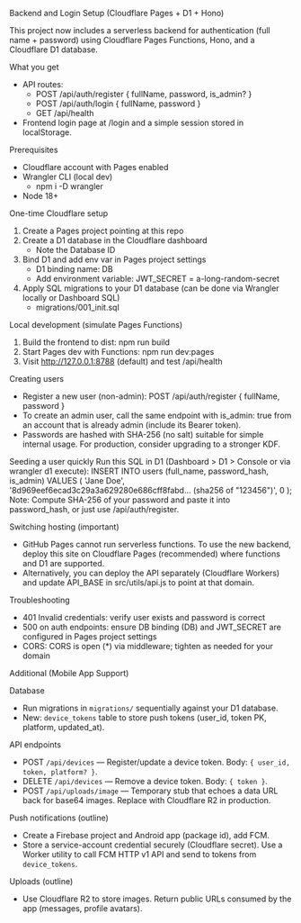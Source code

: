 Backend and Login Setup (Cloudflare Pages + D1 + Hono)

This project now includes a serverless backend for authentication (full name + password) using Cloudflare Pages Functions, Hono, and a Cloudflare D1 database.

What you get
- API routes:
  - POST /api/auth/register { fullName, password, is_admin? }
  - POST /api/auth/login { fullName, password }
  - GET  /api/health
- Frontend login page at /login and a simple session stored in localStorage.

Prerequisites
- Cloudflare account with Pages enabled
- Wrangler CLI (local dev)
  - npm i -D wrangler
- Node 18+

One-time Cloudflare setup
1) Create a Pages project pointing at this repo
2) Create a D1 database in the Cloudflare dashboard
   - Note the Database ID
3) Bind D1 and add env var in Pages project settings
   - D1 binding name: DB
   - Add environment variable: JWT_SECRET = a-long-random-secret
4) Apply SQL migrations to your D1 database (can be done via Wrangler locally or Dashboard SQL)
   - migrations/001_init.sql

Local development (simulate Pages Functions)
1) Build the frontend to dist:
   npm run build
2) Start Pages dev with Functions:
   npm run dev:pages
3) Visit http://127.0.0.1:8788 (default) and test /api/health

Creating users
- Register a new user (non-admin):
  POST /api/auth/register { fullName, password }
- To create an admin user, call the same endpoint with is_admin: true from an account that is already admin (include its Bearer token).
- Passwords are hashed with SHA-256 (no salt) suitable for simple internal usage. For production, consider upgrading to a stronger KDF.

Seeding a user quickly
Run this SQL in D1 (Dashboard > D1 > Console or via wrangler d1 execute):
  INSERT INTO users (full_name, password_hash, is_admin) VALUES (
    'Jane Doe',
    '8d969eef6ecad3c29a3a629280e686cff8fabd... (sha256 of "123456")',
    0
  );
Note: Compute SHA-256 of your password and paste it into password_hash, or just use /api/auth/register.

Switching hosting (important)
- GitHub Pages cannot run serverless functions. To use the new backend, deploy this site on Cloudflare Pages (recommended) where functions and D1 are supported.
- Alternatively, you can deploy the API separately (Cloudflare Workers) and update API_BASE in src/utils/api.js to point at that domain.

Troubleshooting
- 401 Invalid credentials: verify user exists and password is correct
- 500 on auth endpoints: ensure DB binding (DB) and JWT_SECRET are configured in Pages project settings
- CORS: CORS is open (*) via middleware; tighten as needed for your domain

Additional (Mobile App Support)

Database
- Run migrations in `migrations/` sequentially against your D1 database.
- New: `device_tokens` table to store push tokens (user_id, token PK, platform, updated_at).

API endpoints
- POST `/api/devices` — Register/update a device token. Body: `{ user_id, token, platform? }`.
- DELETE `/api/devices` — Remove a device token. Body: `{ token }`.
- POST `/api/uploads/image` — Temporary stub that echoes a data URL back for base64 images. Replace with Cloudflare R2 in production.

Push notifications (outline)
- Create a Firebase project and Android app (package id), add FCM.
- Store a service-account credential securely (Cloudflare secret). Use a Worker utility to call FCM HTTP v1 API and send to tokens from `device_tokens`.

Uploads (outline)
- Use Cloudflare R2 to store images. Return public URLs consumed by the app (messages, profile avatars).
